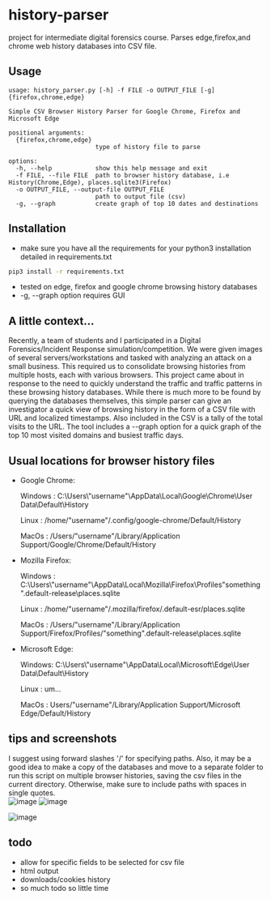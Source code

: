 # history-parser
project for intermediate digital forensics course.  Parses edge,firefox,and chrome web history databases into CSV file.  
## Usage
```
usage: history_parser.py [-h] -f FILE -o OUTPUT_FILE [-g] {firefox,chrome,edge}

Simple CSV Browser History Parser for Google Chrome, Firefox and Microsoft Edge

positional arguments:
  {firefox,chrome,edge}
                        type of history file to parse

options:
  -h, --help            show this help message and exit
  -f FILE, --file FILE  path to browser history database, i.e History(Chrome,Edge), places.sqlite3(Firefox)
  -o OUTPUT_FILE, --output-file OUTPUT_FILE
                        path to output file (csv)
  -g, --graph           create graph of top 10 dates and destinations
```
## Installation
- make sure you have all the requirements for your python3 installation detailed in requirements.txt
```bash
pip3 install -r requirements.txt
```
- tested on edge, firefox and google chrome browsing history databases
- -g, --graph option requires GUI
## A little context...
Recently, a team of students and I participated in a Digital Forensics/Incident Response simulation/competition.  We were given images of several servers/workstations and tasked with analyzing an attack on a small business. This required us to consolidate browsing histories from multiple hosts, each with various browsers.  This project came about in response to the need to quickly understand the traffic and traffic patterns in these browsing history databases.  While there is much more to be found by querying the databases themselves, this simple parser can give an investigator a quick view of browsing history in the form of a CSV file with URL and localized timestamps.  Also included in the CSV is a tally of the total visits to the URL. The tool includes a --graph option for a quick graph of the top 10 most visited domains and busiest traffic days.

## Usual locations for browser history files
- Google Chrome:
  
  Windows : C:\Users\\"username"\AppData\Local\Google\Chrome\User Data\Default\History
  
  Linux : /home/"username"/.config/google-chrome/Default/History
  
  MacOs :  /Users/"username"/Library/Application Support/Google/Chrome/Default/History
  
- Mozilla Firefox:
  
  Windows : C:\Users\\"username"\AppData\Local\Mozilla\Firefox\Profiles\"something".default-release\places.sqlite
  
  Linux : /home/"username"/.mozilla/firefox/<something>.default-esr/places.sqlite
  
  MacOs : /Users/"username"/Library/Application Support/Firefox/Profiles/"something".default-release\places.sqlite
  
- Microsoft Edge:
  
  Windows: C:\Users\\"username"\AppData\Local\Microsoft\Edge\User Data\Default\History
  
  Linux : um...
  
  MacOs : Users/"username"/Library/Application Support/Microsoft Edge/Default/History

## tips and screenshots
I suggest using forward slashes '/' for specifying paths.  Also, it may be a good idea to make a copy of the databases and move to a separate folder to run this script on multiple browser histories, saving the csv files in the current directory.  Otherwise, make sure to include paths with spaces in single quotes.  
![image](https://github.com/cactus-dad/history-parser/assets/85032657/cc7b1ba9-4516-4c22-8176-a2fa1995cf01)
![image](https://github.com/cactus-dad/history-parser/assets/85032657/0cfd4d24-ef2d-42f8-8425-e64f2eb23a65)

![image](https://github.com/cactus-dad/history-parser/assets/85032657/0996b38e-a8e4-4e26-be1e-6278a6579094)

## todo
- allow for specific fields to be selected for csv file
- html output
- downloads/cookies history
- so much todo so little time
